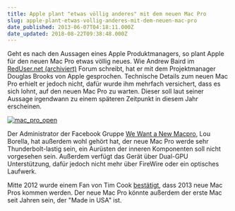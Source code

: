 ```yaml
---
title: Apple plant "etwas völlig anderes" mit dem neuen Mac Pro
slug: apple-plant-etwas-vollig-anderes-mit-dem-neuen-mac-pro
date_published: 2013-06-07T04:18:11.000Z
date_updated: 2018-08-22T09:38:48.000Z
---
```


Geht es nach den Aussagen eines Apple Produktmanagers, so plant Apple für den neuen Mac Pro etwas völlig neues. Wie Andrew Baird im [RedUser.net (archiviert)](http://web.archive.org/web/20130614185930/http://www.reduser.net:80/forum/showthread.php?100980-Interesting-future-Mac-Pro-rumor) Forum schreibt, hat er mit dem Projektmanager Douglas Brooks von Apple gesprochen. Technische Details zum neuen Mac Pro erhielt er jedoch nicht, dafür wurde ihm mehrfach versichert, dass es sich lohnt, auf den neuen Mac Pro zu warten. Dieser soll laut seiner Aussage irgendwann zu einem späteren Zeitpunkt in diesem Jahr erscheinen.

[![mac_pro_open](//picdump.thafaker.de/2013/06/mac_pro_open.jpg)](__GHOST_URL__/apple-plant-etwas-vollig-anderes-mit-dem-neuen-mac-pro/mac_pro_open/)

Der Administrator der Facebook Gruppe [We Want a New Macpro](https://www.facebook.com/MacProsPlease), Lou Borella, hat außerdem wohl gehört hat, der neue Mac Pro werde sehr Thunderbolt-lastig sein, ein Aurüsten der inneren Komponenten soll nicht vorgesehen sein. Außerdem verfügt das Gerät über Dual-GPU Unterstützung, dafür jedoch nicht mehr über FireWire oder ein optisches Laufwerk.

Mitte 2012 wurde einem Fan von Tim Cook [bestätigt](__GHOST_URL__/neue-mac-pros-fur-2013/), dass 2013 neue Mac Pros kommen werden. Der neue Mac Pro könnte außerdem der erste Mac seit Jahren sein, der "Made in USA" ist.
